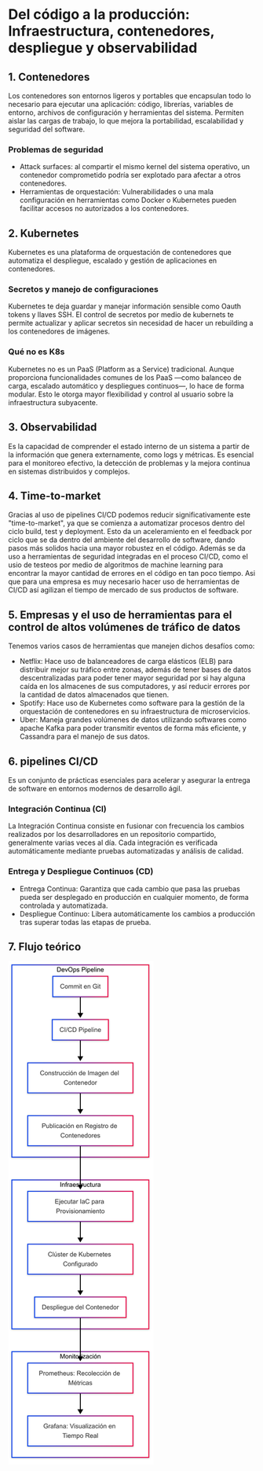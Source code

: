 # Del código a la producción: Infraestructura, contenedores, despliegue y observabilidad
## 1. Contenedores
Los contenedores son entornos ligeros y portables que encapsulan todo lo necesario para ejecutar una aplicación: código, librerías, variables de entorno, archivos de configuración y herramientas del sistema. Permiten aislar las cargas de trabajo, lo que mejora la portabilidad, escalabilidad y seguridad del software.
### Problemas de seguridad
- Attack surfaces: al compartir el mismo kernel del sistema operativo, un contenedor comprometido podría ser explotado para afectar a otros contenedores.
- Herramientas de orquestación: Vulnerabilidades o una mala configuración en herramientas como Docker o Kubernetes pueden facilitar accesos no autorizados a los contenedores.
## 2. Kubernetes
Kubernetes es una plataforma de orquestación de contenedores que automatiza el despliegue, escalado y gestión de aplicaciones en contenedores.
### Secretos y manejo de configuraciones
Kubernetes te deja guardar y manejar información sensible como Oauth tokens y llaves SSH. El control de secretos por medio de kubernets te permite actualizar y aplicar secretos sin necesidad de hacer un rebuilding a los contenedores de imágenes.
### Qué no es K8s
Kubernetes no es un PaaS (Platform as a Service) tradicional. Aunque proporciona funcionalidades comunes de los PaaS —como balanceo de carga, escalado automático y despliegues continuos—, lo hace de forma modular. Esto le otorga mayor flexibilidad y control al usuario sobre la infraestructura subyacente.
## 3. Observabilidad
Es la capacidad de comprender el estado interno de un sistema a partir de la información que genera externamente, como logs y métricas. Es esencial para el monitoreo efectivo, la detección de problemas y la mejora continua en sistemas distribuidos y complejos.
## 4. Time-to-market
Gracias al uso de pipelines CI/CD podemos reducir significativamente este "time-to-market", ya que se comienza a automatizar procesos dentro del ciclo build, test y deployment. Esto da un aceleramiento en el feedback por ciclo que se da dentro del ambiente del desarrollo de software, dando pasos más solidos hacia una mayor robustez en el código.
Además se da uso a herramientas de seguridad integradas en el proceso CI/CD, como el usio de testeos por medio de algoritmos de machine learning para encontrar la mayor cantidad de errores en el código en tan poco tiempo. Asi que para una empresa es muy necesario hacer uso de herramientas de CI/CD así agilizan el tiempo de mercado de sus productos de software.
## 5. Empresas y el uso de herramientas para el control de altos volúmenes de tráfico de datos  
Tenemos varios casos de herramientas que manejen dichos desafíos como:
- Netflix:
Hace uso de balanceadores de carga elásticos (ELB) para distribuir mejor su tráfico entre zonas, además de tener bases de datos descentralizadas para poder tener mayor seguridad por si hay alguna caída en los almacenes de sus computadores, y así reducir errores por la cantidad de datos almacenados que tienen.
- Spotify: 
Hace uso de Kubernetes como software para la gestión de la orquestación de contenedores en su infraestructura de microservicios.
- Uber: 
Maneja grandes volúmenes de datos utilizando softwares como apache Kafka para poder transmitir eventos de forma más eficiente, y Cassandra para el manejo de sus datos.
## 6. pipelines CI/CD
Es un conjunto de prácticas esenciales para acelerar y asegurar la entrega de software en entornos modernos de desarrollo ágil.
### Integración Continua (CI)
La Integración Continua consiste en fusionar con frecuencia los cambios realizados por los desarrolladores en un repositorio compartido, generalmente varias veces al día. Cada integración es verificada automáticamente mediante pruebas automatizadas y análisis de calidad.
### Entrega y Despliegue Continuos (CD)
- Entrega Continua: Garantiza que cada cambio que pasa las pruebas pueda ser desplegado en producción en cualquier momento, de forma controlada y automatizada.
- Despliegue Continuo: Libera automáticamente los cambios a producción tras superar todas las etapas de prueba.
## 7. Flujo teórico
![Flujo](Flujo.png)
